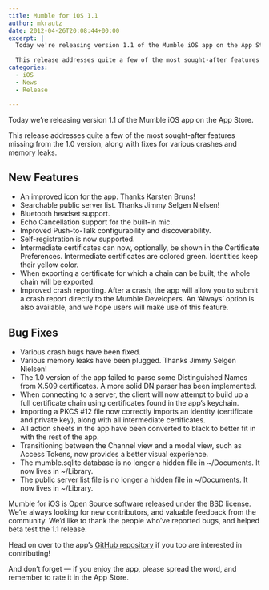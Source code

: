 ```yaml
---
title: Mumble for iOS 1.1
author: mkrautz
date: 2012-04-26T20:08:44+00:00
excerpt: |
  Today we're releasing version 1.1 of the Mumble iOS app on the App Store.

  This release addresses quite a few of the most sought-after features missing from the 1.0 version, along with fixes for various crashes and memory leaks.
categories:
  - iOS
  - News
  - Release

---
```

Today we&#8217;re releasing version 1.1 of the Mumble iOS app on the App Store.

This release addresses quite a few of the most sought-after features missing from the 1.0 version, along with fixes for various crashes and memory leaks.

<!--more-->

## **New Features**

* An improved icon for the app. Thanks Karsten Bruns!
* Searchable public server list. Thanks Jimmy Selgen Nielsen!
* Bluetooth headset support.
* Echo Cancellation support for the built-in mic.
* Improved Push-to-Talk configurability and discoverability.
* Self-registration is now supported.
* Intermediate certificates can now, optionally, be shown in the Certificate Preferences. Intermediate certificates are colored green. Identities keep their yellow color.
* When exporting a certificate for which a chain can be built, the whole chain will be exported.
* Improved crash reporting. After a crash, the app will allow you to submit a crash report directly to the Mumble Developers. An &#8216;Always&#8217; option is also available, and we hope users will make use of this feature.

## **Bug Fixes**

* Various crash bugs have been fixed.
* Various memory leaks have been plugged. Thanks Jimmy Selgen Nielsen!
* The 1.0 version of the app failed to parse some Distinguished Names from X.509 certificates. A more solid DN parser has been implemented.
* When connecting to a server, the client will now attempt to build up a full certificate chain using certificates found in the app&#8217;s keychain.
* Importing a PKCS #12 file now correctly imports an identity (certificate and private key), along with all intermediate certificates.
* All action sheets in the app have been converted to black to better fit in with the rest of the app.
* Transitioning between the Channel view and a modal view, such as Access Tokens, now provides a better visual experience.
* The mumble.sqlite database is no longer a hidden file in ~/Documents. It now lives in ~/Library.
* The public server list file is no longer a hidden file in ~/Documents. It now lives in ~/Library.

Mumble for iOS is Open Source software released under the BSD license. We&#8217;re always looking for new contributors, and valuable feedback from the community. We&#8217;d like to thank the people who&#8217;ve reported bugs, and helped beta test the 1.1 release.

Head on over to the app&#8217;s [GitHub repository][2] if you too are interested in contributing!

And don&#8217;t forget &#8212; if you enjoy the app, please spread the word, and remember to rate it in the App Store.

 [1]: https://itunes.apple.com/us/app/mumble/id443472808?mt=8
 [2]: https://github.com/mumble-voip/mumble-iphoneos
